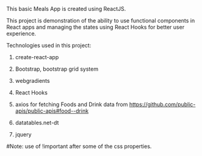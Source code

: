 This basic Meals App is created using ReactJS.

This project is demonstration of the ability to use functional components in React apps and managing the states using React Hooks for better user experience.

Technologies used in this project:

1. create-react-app

2. Bootstrap, bootstrap grid system

3. webgradients

4. React Hooks

5. axios for fetching Foods and Drink data from https://github.com/public-apis/public-apis#food--drink

6. datatables.net-dt

7. jquery

#Note: use of !important after some of the css properties.
